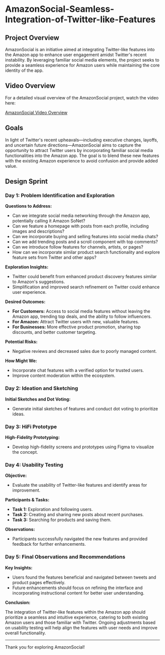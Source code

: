 # AmazonSocial-Seamless-Integration-of-Twitter-like-Features

## Project Overview

AmazonSocial is an initiative aimed at integrating Twitter-like features into the Amazon app to enhance user engagement amidst Twitter's recent instability. By leveraging familiar social media elements, the project seeks to provide a seamless experience for Amazon users while maintaining the core identity of the app.

## Video Overview

For a detailed visual overview of the AmazonSocial project, watch the video here:

[AmazonSocial Video Overview](https://youtu.be/HWwLRFsHRMY)

## Goals

In light of Twitter's recent upheavals—including executive changes, layoffs, and uncertain future directions—AmazonSocial aims to capture the opportunity to attract Twitter users by incorporating familiar social media functionalities into the Amazon app. The goal is to blend these new features with the existing Amazon experience to avoid confusion and provide added value.

## Design Sprint

### Day 1: Problem Identification and Exploration

**Questions to Address:**

- Can we integrate social media networking through the Amazon app, potentially calling it Amazon SoNet?
- Can we feature a homepage with posts from each profile, including images and descriptions?
- Can we incorporate buying and selling features into social media chats?
- Can we add trending posts and a scroll component with top comments?
- Can we introduce follow features for channels, artists, or pages?
- How can we incorporate similar product search functionality and explore feature sets from Twitter and other apps?

**Exploration Insights:**

- Twitter could benefit from enhanced product discovery features similar to Amazon's suggestions.
- Simplification and improved search refinement on Twitter could enhance user experience.

**Desired Outcomes:**

- **For Customers:** Access to social media features without leaving the Amazon app, trending top deals, and the ability to follow influencers.
- **For Amazon:** Attract Twitter users with new, valuable features.
- **For Businesses:** More effective product promotion, sharing top discounts, and better customer targeting.

**Potential Risks:**

- Negative reviews and decreased sales due to poorly managed content.

**How Might We:**

- Incorporate chat features with a verified option for trusted users.
- Improve content moderation within the ecosystem.

### Day 2: Ideation and Sketching

**Initial Sketches and Dot Voting:**

- Generate initial sketches of features and conduct dot voting to prioritize ideas.

### Day 3: HiFi Prototype

**High-Fidelity Prototyping:**

- Develop high-fidelity screens and prototypes using Figma to visualize the concept.

### Day 4: Usability Testing

**Objective:**

- Evaluate the usability of Twitter-like features and identify areas for improvement.

**Participants & Tasks:**

- **Task 1:** Exploration and following users.
- **Task 2:** Creating and sharing new posts about recent purchases.
- **Task 3:** Searching for products and saving them.

**Observations:**

- Participants successfully navigated the new features and provided feedback for further enhancements.

### Day 5: Final Observations and Recommendations

**Key Insights:**

- Users found the features beneficial and navigated between tweets and product pages effectively.
- Future enhancements should focus on refining the interface and incorporating instructional content for better user understanding.

**Conclusion:**

The integration of Twitter-like features within the Amazon app should prioritize a seamless and intuitive experience, catering to both existing Amazon users and those familiar with Twitter. Ongoing adjustments based on usability testing will help align the features with user needs and improve overall functionality.

---

Thank you for exploring AmazonSocial!
